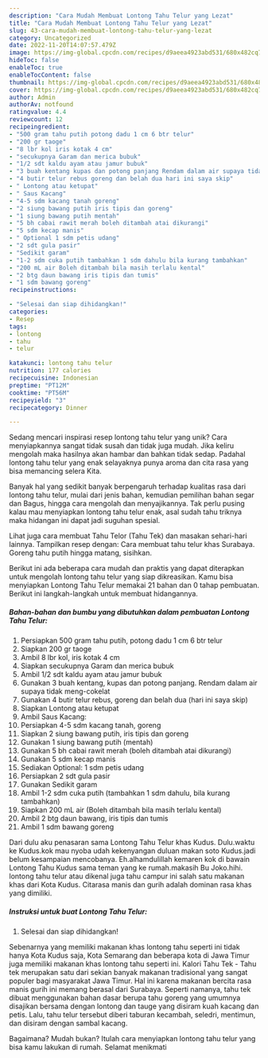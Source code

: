 ```yaml
---
description: "Cara Mudah Membuat Lontong Tahu Telur yang Lezat"
title: "Cara Mudah Membuat Lontong Tahu Telur yang Lezat"
slug: 43-cara-mudah-membuat-lontong-tahu-telur-yang-lezat
category: Uncategorized
date: 2022-11-20T14:07:57.479Z
image: https://img-global.cpcdn.com/recipes/d9aeea4923abd531/680x482cq70/lontong-tahu-telur-foto-resep-utama.jpg
hideToc: false
enableToc: true
enableTocContent: false
thumbnail: https://img-global.cpcdn.com/recipes/d9aeea4923abd531/680x482cq70/lontong-tahu-telur-foto-resep-utama.jpg
cover: https://img-global.cpcdn.com/recipes/d9aeea4923abd531/680x482cq70/lontong-tahu-telur-foto-resep-utama.jpg
author: Admin
authorAv: notfound
ratingvalue: 4.4
reviewcount: 12
recipeingredient:
- "500 gram tahu putih potong dadu 1 cm 6 btr telur"
- "200 gr taoge"
- "8 lbr kol iris kotak 4 cm"
- "secukupnya Garam dan merica bubuk"
- "1/2 sdt kaldu ayam atau jamur bubuk"
- "3 buah kentang kupas dan potong panjang Rendam dalam air supaya tidak mengcokelat"
- "4 butir telur rebus goreng dan belah dua hari ini saya skip"
- " Lontong atau ketupat"
- " Saus Kacang"
- "4-5 sdm kacang tanah goreng"
- "2 siung bawang putih iris tipis dan goreng"
- "1 siung bawang putih mentah"
- "5 bh cabai rawit merah boleh ditambah atai dikurangi"
- "5 sdm kecap manis"
- " Optional 1 sdm petis udang"
- "2 sdt gula pasir"
- "Sedikit garam"
- "1-2 sdm cuka putih tambahkan 1 sdm dahulu bila kurang tambahkan"
- "200 mL air Boleh ditambah bila masih terlalu kental"
- "2 btg daun bawang iris tipis dan tumis"
- "1 sdm bawang goreng"
recipeinstructions:

- "Selesai dan siap dihidangkan!"
categories:
- Resep
tags:
- lontong
- tahu
- telur

katakunci: lontong tahu telur 
nutrition: 177 calories
recipecuisine: Indonesian
preptime: "PT12M"
cooktime: "PT56M"
recipeyield: "3"
recipecategory: Dinner

---
```





Sedang mencari inspirasi resep lontong tahu telur yang unik? Cara menyiapkannya sangat tidak susah dan tidak juga mudah. Jika keliru mengolah maka hasilnya akan hambar dan bahkan tidak sedap. Padahal lontong tahu telur yang enak selayaknya punya aroma dan cita rasa yang bisa memancing selera Kita.





Banyak hal yang sedikit banyak berpengaruh terhadap kualitas rasa dari lontong tahu telur, mulai dari jenis bahan, kemudian pemilihan bahan segar dan Bagus, hingga cara mengolah dan menyajikannya. Tak perlu pusing kalau mau menyiapkan lontong tahu telur enak,      asal sudah tahu triknya maka hidangan ini dapat jadi suguhan spesial.














Lihat juga cara membuat Tahu Telor (Tahu Tek) dan masakan sehari-hari lainnya. Tampilkan resep dengan: Cara membuat tahu telur khas Surabaya. Goreng tahu putih hingga matang, sisihkan.






Berikut ini ada beberapa cara mudah dan praktis yang dapat diterapkan untuk mengolah lontong tahu telur yang siap dikreasikan. Kamu bisa menyiapkan Lontong Tahu Telur memakai 21 bahan dan 0 tahap pembuatan. Berikut ini langkah-langkah untuk membuat hidangannya.

<!--inarticleads1-->

##### Bahan-bahan dan bumbu yang dibutuhkan dalam pembuatan Lontong Tahu Telur:

1. Persiapkan 500 gram tahu putih, potong dadu 1 cm 6 btr telur
1. Siapkan 200 gr taoge
1. Ambil 8 lbr kol, iris kotak 4 cm
1. Siapkan secukupnya Garam dan merica bubuk
1. Ambil 1/2 sdt kaldu ayam atau jamur bubuk
1. Gunakan 3 buah kentang, kupas dan potong panjang. Rendam dalam air supaya tidak meng-cokelat
1. Gunakan 4 butir telur rebus, goreng dan belah dua (hari ini saya skip)
1. Siapkan  Lontong atau ketupat
1. Ambil  Saus Kacang:
1. Persiapkan 4-5 sdm kacang tanah, goreng
1. Siapkan 2 siung bawang putih, iris tipis dan goreng
1. Gunakan 1 siung bawang putih (mentah)
1. Gunakan 5 bh cabai rawit merah (boleh ditambah atai dikurangi)
1. Gunakan 5 sdm kecap manis
1. Sediakan  Optional: 1 sdm petis udang
1. Persiapkan 2 sdt gula pasir
1. Gunakan Sedikit garam
1. Ambil 1-2 sdm cuka putih (tambahkan 1 sdm dahulu, bila kurang tambahkan)
1. Siapkan 200 mL air (Boleh ditambah bila masih terlalu kental)
1. Ambil 2 btg daun bawang, iris tipis dan tumis
1. Ambil 1 sdm bawang goreng


Dari dulu aku penasaran sama Lontong Tahu Telur khas Kudus. Dulu.waktu ke Kudus.kok mau nyoba udah kekenyangan duluan makan soto Kudus.jadi belum kesampaian mencobanya. Eh.alhamdulillah kemaren kok di bawain Lontong Tahu Kudus sama teman yang ke rumah.makasih Bu Joko.hihi. lontong tahu telur atau dikenal juga tahu campur ini salah satu makanan khas dari Kota Kudus. Citarasa manis dan gurih adalah dominan rasa khas yang dimiliki. 

<!--inarticleads2-->

##### Instruksi untuk buat Lontong Tahu Telur:


1. Selesai dan siap dihidangkan!

Sebenarnya yang memiliki makanan khas lontong tahu seperti ini tidak hanya Kota Kudus saja, Kota Semarang dan beberapa kota di Jawa Timur juga memiliki makanan khas lontong tahu seperti ini. Kalori Tahu Tek - Tahu tek merupakan satu dari sekian banyak makanan tradisional yang sangat populer bagi masyarakat Jawa Timur. Hal ini karena makanan bercita rasa manis gurih ini memang berasal dari Surabaya. Seperti namanya, tahu tek dibuat menggunakan bahan dasar berupa tahu goreng yang umumnya disajikan bersama dengan lontong dan tauge yang disiram kuah kacang dan petis. Lalu, tahu telur tersebut diberi taburan kecambah, seledri, mentimun, dan disiram dengan sambal kacang. 

Bagaimana? Mudah bukan? Itulah cara menyiapkan lontong tahu telur yang bisa kamu lakukan di rumah. Selamat menikmati
